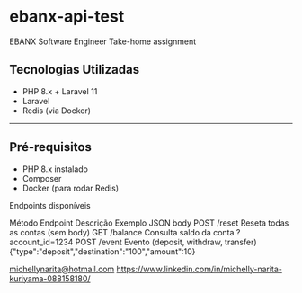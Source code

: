 # ebanx-api-test
EBANX Software Engineer Take-home assignment

## Tecnologias Utilizadas

- PHP 8.x + Laravel 11  
- Laravel
- Redis (via Docker)

---

## Pré-requisitos

- PHP 8.x instalado  
- Composer  
- Docker (para rodar Redis)


Endpoints disponíveis

Método	Endpoint	Descrição	                                Exemplo JSON body
POST	/reset	    Reseta todas as contas	                    (sem body)
GET	    /balance	Consulta saldo da conta	                    ?account_id=1234
POST	/event	    Evento (deposit, withdraw, transfer)	    {"type":"deposit","destination":"100","amount":10}


michellynarita@hotmail.com
https://www.linkedin.com/in/michelly-narita-kuriyama-088158180/